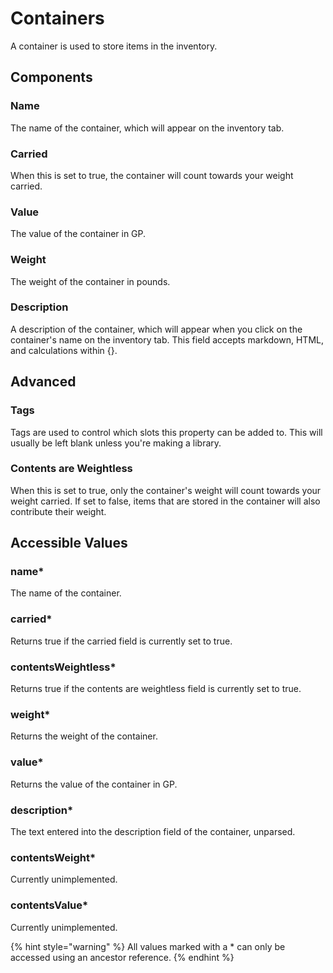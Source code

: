 # Containers

A container is used to store items in the inventory.

## Components

### Name

The name of the container, which will appear on the inventory tab.

### Carried

When this is set to true, the container will count towards your weight carried.

### Value

The value of the container in GP.

### Weight

The weight of the container in pounds.

### Description

A description of the container, which will appear when you click on the container's name on the inventory tab. This field accepts markdown, HTML, and calculations within {}.

## Advanced

### Tags

Tags are used to control which slots this property can be added to. This will usually be left blank unless you're making a library.

### Contents are Weightless

When this is set to true, only the container's weight will count towards your weight carried. If set to false, items that are stored in the container will also contribute their weight.

## Accessible Values

### name\*

The name of the container.

### carried\*

Returns true if the carried field is currently set to true.

### contentsWeightless\*

Returns true if the contents are weightless field is currently set to true.

### weight\*

Returns the weight of the container.

### value\*

Returns the value of the container in GP.

### description\*

The text entered into the description field of the container, unparsed.

### contentsWeight\*

Currently unimplemented.

### contentsValue\*

Currently unimplemented.

{% hint style="warning" %}
All values marked with a \* can only be accessed using an ancestor reference.
{% endhint %}


